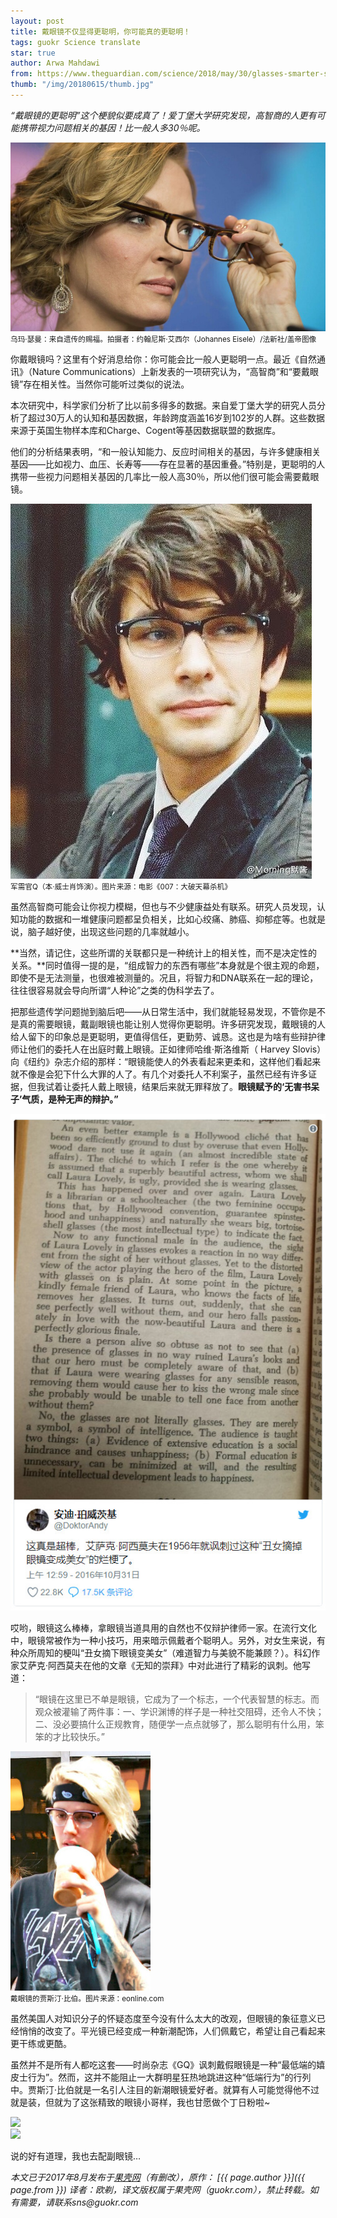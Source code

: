 ```yaml
---
layout: post
title: 戴眼镜不仅显得更聪明，你可能真的更聪明！
tags: guokr Science translate
star: true
author: Arwa Mahdawi
from: https://www.theguardian.com/science/2018/may/30/glasses-smarter-study-intelligence-bad-eyesight-link-health-benefits
thumb: "/img/20180615/thumb.jpg"
---
```


*“戴眼镜的更聪明”这个梗貌似要成真了！爱丁堡大学研究发现，高智商的人更有可能携带视力问题相关的基因！比一般人多30％呢。*

<img src="/img/20180615/001.jpg" /><br><small>
乌玛·瑟曼：来自遗传的赐福。拍摄者：约翰尼斯·艾西尔（Johannes Eisele）/法新社/盖帝图像</small>

你戴眼镜吗？这里有个好消息给你：你可能会比一般人更聪明一点。最近《自然通讯》（Nature Communications）上新发表的一项研究认为，“高智商”和“要戴眼镜”存在相关性。当然你可能听过类似的说法。

本次研究中，科学家们分析了比以前多得多的数据。来自爱丁堡大学的研究人员分析了超过30万人的认知和基因数据，年龄跨度涵盖16岁到102岁的人群。这些数据来源于英国生物样本库和Charge、Cogent等基因数据联盟的数据库。

他们的分析结果表明，“和一般认知能力、反应时间相关的基因，与许多健康相关基因——比如视力、血压、长寿等——存在显著的基因重叠。”特别是，更聪明的人携带一些视力问题相关基因的几率比一般人高30％，所以他们很可能会需要戴眼镜。

<img src="/img/20180615/001-2.jpg" /><br><small>
军需官Q（本·威士肖饰演）。图片来源：电影《007：大破天幕杀机》</small>

虽然高智商可能会让你视力模糊，但也与不少健康益处有联系。研究人员发现，认知功能的数据和一堆健康问题都呈负相关，比如心绞痛、肺癌、抑郁症等。也就是说，脑子越好使，出现这些问题的几率就越小。

**当然，请记住，这些所谓的关联都只是一种统计上的相关性，而不是决定性的关系。**同时值得一提的是，“组成智力的东西有哪些”本身就是个很主观的命题，即使不是无法测量，也很难被测量的。况且，将智力和DNA联系在一起的理论，往往很容易就会导向所谓“人种论”之类的伪科学去了。

把那些遗传学问题抛到脑后吧——从日常生活中，我们就能轻易发现，不管你是不是真的需要眼镜，戴副眼镜也能让别人觉得你更聪明。许多研究发现，戴眼镜的人给人留下的印象总是更聪明，更值得信任，更勤劳、诚恳。这也是为啥有些辩护律师让他们的委托人在出庭时戴上眼镜。正如律师哈维·斯洛维斯（ Harvey Slovis）向《纽约》杂志介绍的那样：“眼镜能使人的外表看起来更柔和，这样他们看起来就不像是会犯下什么大罪的人了。有几个对委托人不利案子，虽然已经有许多证据，但我试着让委托人戴上眼镜，结果后来就无罪释放了。**眼镜赋予的‘无害书呆子’气质，是种无声的辩护。”**

<img src="/img/20180615/002.jpg" />

哎哟，眼镜这么棒棒，拿眼镜当道具用的自然也不仅辩护律师一家。在流行文化中，眼镜常被作为一种小技巧，用来暗示佩戴者个聪明人。另外，对女生来说，有种众所周知的梗叫“丑女摘下眼镜变美女”（难道智力与美貌不能兼顾？）。科幻作家艾萨克·阿西莫夫在他的文章《无知的崇拜》中对此进行了精彩的讽刺。他写道：

> “眼镜在这里已不单是眼镜，它成为了一个标志，一个代表智慧的标志。而观众被灌输了两件事：一、学识渊博的样子是一种社交阻碍，还令人不快；二、没必要搞什么正规教育，随便学一点点就够了，那么聪明有什么用，笨笨的才比较快乐。”

<img src="/img/20180615/003.jpg" /><br><small>
戴眼镜的贾斯汀·比伯。图片来源：eonline.com</small>

虽然美国人对知识分子的怀疑态度至今没有什么太大的改观，但眼镜的象征意义已经悄悄的改变了。平光镜已经变成一种新潮配饰，人们佩戴它，希望让自己看起来更干练或更酷。

虽然并不是所有人都吃这套——时尚杂志《GQ》讽刺戴假眼镜是一种“最低端的嬉皮士行为”。然而，这并不能阻止一大群明星狂热地跳进这种“低端行为”的行列中。贾斯汀·比伯就是一名引人注目的新潮眼镜爱好者。就算有人可能觉得他不过就是装，但就为了这张精致的眼镜小哥样，我也甘愿做个丁日粉啦~

<img src="/img/20180615/004.jpg" /><br><img src="/img/20180615/005.jpg" />

说的好有道理，我也去配副眼镜…

_本文已于2017年8月发布于[果壳网](https://www.guokr.com/article/443017/)（有删改），原作： [{{ page.author }}]({{ page.from }}) 译者：欧剃，译文版权属于果壳网（guokr.com），禁止转载。如有需要，请联系sns@guokr.com_
